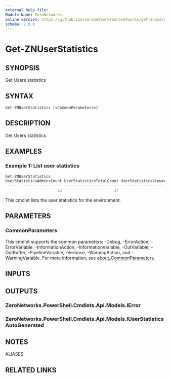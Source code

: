 ```yaml
---
external help file:
Module Name: ZeroNetworks
online version: https://github.com/zeronetworkszeronetworks/get-znuserstatistics
schema: 2.0.0
---
```


# Get-ZNUserStatistics

## SYNOPSIS
Get Users statistics

## SYNTAX

```
Get-ZNUserStatistics [<CommonParameters>]
```

## DESCRIPTION
Get Users statistics

## EXAMPLES

### Example 1: List user statistics
```powershell
Get-ZNUserStatistics
UserStatisticsAdminsCount UserStatisticsTotalCount UserStatisticsViewersCount
------------------------- ------------------------ --------------------------
                       13                       17                          0
```

This cmdlet lists the user statistics for the environment.

## PARAMETERS

### CommonParameters
This cmdlet supports the common parameters: -Debug, -ErrorAction, -ErrorVariable, -InformationAction, -InformationVariable, -OutVariable, -OutBuffer, -PipelineVariable, -Verbose, -WarningAction, and -WarningVariable. For more information, see [about_CommonParameters](http://go.microsoft.com/fwlink/?LinkID=113216).

## INPUTS

## OUTPUTS

### ZeroNetworks.PowerShell.Cmdlets.Api.Models.IError

### ZeroNetworks.PowerShell.Cmdlets.Api.Models.IUserStatisticsAutoGenerated

## NOTES

ALIASES

## RELATED LINKS


